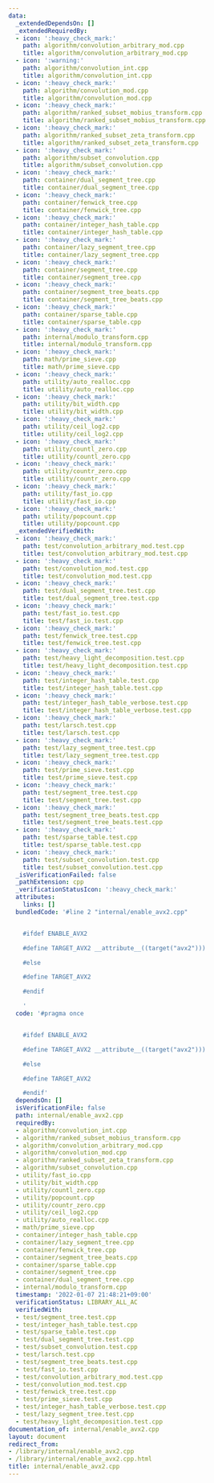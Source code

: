 ```yaml
---
data:
  _extendedDependsOn: []
  _extendedRequiredBy:
  - icon: ':heavy_check_mark:'
    path: algorithm/convolution_arbitrary_mod.cpp
    title: algorithm/convolution_arbitrary_mod.cpp
  - icon: ':warning:'
    path: algorithm/convolution_int.cpp
    title: algorithm/convolution_int.cpp
  - icon: ':heavy_check_mark:'
    path: algorithm/convolution_mod.cpp
    title: algorithm/convolution_mod.cpp
  - icon: ':heavy_check_mark:'
    path: algorithm/ranked_subset_mobius_transform.cpp
    title: algorithm/ranked_subset_mobius_transform.cpp
  - icon: ':heavy_check_mark:'
    path: algorithm/ranked_subset_zeta_transform.cpp
    title: algorithm/ranked_subset_zeta_transform.cpp
  - icon: ':heavy_check_mark:'
    path: algorithm/subset_convolution.cpp
    title: algorithm/subset_convolution.cpp
  - icon: ':heavy_check_mark:'
    path: container/dual_segment_tree.cpp
    title: container/dual_segment_tree.cpp
  - icon: ':heavy_check_mark:'
    path: container/fenwick_tree.cpp
    title: container/fenwick_tree.cpp
  - icon: ':heavy_check_mark:'
    path: container/integer_hash_table.cpp
    title: container/integer_hash_table.cpp
  - icon: ':heavy_check_mark:'
    path: container/lazy_segment_tree.cpp
    title: container/lazy_segment_tree.cpp
  - icon: ':heavy_check_mark:'
    path: container/segment_tree.cpp
    title: container/segment_tree.cpp
  - icon: ':heavy_check_mark:'
    path: container/segment_tree_beats.cpp
    title: container/segment_tree_beats.cpp
  - icon: ':heavy_check_mark:'
    path: container/sparse_table.cpp
    title: container/sparse_table.cpp
  - icon: ':heavy_check_mark:'
    path: internal/modulo_transform.cpp
    title: internal/modulo_transform.cpp
  - icon: ':heavy_check_mark:'
    path: math/prime_sieve.cpp
    title: math/prime_sieve.cpp
  - icon: ':heavy_check_mark:'
    path: utility/auto_realloc.cpp
    title: utility/auto_realloc.cpp
  - icon: ':heavy_check_mark:'
    path: utility/bit_width.cpp
    title: utility/bit_width.cpp
  - icon: ':heavy_check_mark:'
    path: utility/ceil_log2.cpp
    title: utility/ceil_log2.cpp
  - icon: ':heavy_check_mark:'
    path: utility/countl_zero.cpp
    title: utility/countl_zero.cpp
  - icon: ':heavy_check_mark:'
    path: utility/countr_zero.cpp
    title: utility/countr_zero.cpp
  - icon: ':heavy_check_mark:'
    path: utility/fast_io.cpp
    title: utility/fast_io.cpp
  - icon: ':heavy_check_mark:'
    path: utility/popcount.cpp
    title: utility/popcount.cpp
  _extendedVerifiedWith:
  - icon: ':heavy_check_mark:'
    path: test/convolution_arbitrary_mod.test.cpp
    title: test/convolution_arbitrary_mod.test.cpp
  - icon: ':heavy_check_mark:'
    path: test/convolution_mod.test.cpp
    title: test/convolution_mod.test.cpp
  - icon: ':heavy_check_mark:'
    path: test/dual_segment_tree.test.cpp
    title: test/dual_segment_tree.test.cpp
  - icon: ':heavy_check_mark:'
    path: test/fast_io.test.cpp
    title: test/fast_io.test.cpp
  - icon: ':heavy_check_mark:'
    path: test/fenwick_tree.test.cpp
    title: test/fenwick_tree.test.cpp
  - icon: ':heavy_check_mark:'
    path: test/heavy_light_decomposition.test.cpp
    title: test/heavy_light_decomposition.test.cpp
  - icon: ':heavy_check_mark:'
    path: test/integer_hash_table.test.cpp
    title: test/integer_hash_table.test.cpp
  - icon: ':heavy_check_mark:'
    path: test/integer_hash_table_verbose.test.cpp
    title: test/integer_hash_table_verbose.test.cpp
  - icon: ':heavy_check_mark:'
    path: test/larsch.test.cpp
    title: test/larsch.test.cpp
  - icon: ':heavy_check_mark:'
    path: test/lazy_segment_tree.test.cpp
    title: test/lazy_segment_tree.test.cpp
  - icon: ':heavy_check_mark:'
    path: test/prime_sieve.test.cpp
    title: test/prime_sieve.test.cpp
  - icon: ':heavy_check_mark:'
    path: test/segment_tree.test.cpp
    title: test/segment_tree.test.cpp
  - icon: ':heavy_check_mark:'
    path: test/segment_tree_beats.test.cpp
    title: test/segment_tree_beats.test.cpp
  - icon: ':heavy_check_mark:'
    path: test/sparse_table.test.cpp
    title: test/sparse_table.test.cpp
  - icon: ':heavy_check_mark:'
    path: test/subset_convolution.test.cpp
    title: test/subset_convolution.test.cpp
  _isVerificationFailed: false
  _pathExtension: cpp
  _verificationStatusIcon: ':heavy_check_mark:'
  attributes:
    links: []
  bundledCode: '#line 2 "internal/enable_avx2.cpp"


    #ifdef ENABLE_AVX2

    #define TARGET_AVX2 __attribute__((target("avx2")))

    #else

    #define TARGET_AVX2

    #endif

    '
  code: '#pragma once


    #ifdef ENABLE_AVX2

    #define TARGET_AVX2 __attribute__((target("avx2")))

    #else

    #define TARGET_AVX2

    #endif'
  dependsOn: []
  isVerificationFile: false
  path: internal/enable_avx2.cpp
  requiredBy:
  - algorithm/convolution_int.cpp
  - algorithm/ranked_subset_mobius_transform.cpp
  - algorithm/convolution_arbitrary_mod.cpp
  - algorithm/convolution_mod.cpp
  - algorithm/ranked_subset_zeta_transform.cpp
  - algorithm/subset_convolution.cpp
  - utility/fast_io.cpp
  - utility/bit_width.cpp
  - utility/countl_zero.cpp
  - utility/popcount.cpp
  - utility/countr_zero.cpp
  - utility/ceil_log2.cpp
  - utility/auto_realloc.cpp
  - math/prime_sieve.cpp
  - container/integer_hash_table.cpp
  - container/lazy_segment_tree.cpp
  - container/fenwick_tree.cpp
  - container/segment_tree_beats.cpp
  - container/sparse_table.cpp
  - container/segment_tree.cpp
  - container/dual_segment_tree.cpp
  - internal/modulo_transform.cpp
  timestamp: '2022-01-07 21:48:21+09:00'
  verificationStatus: LIBRARY_ALL_AC
  verifiedWith:
  - test/segment_tree.test.cpp
  - test/integer_hash_table.test.cpp
  - test/sparse_table.test.cpp
  - test/dual_segment_tree.test.cpp
  - test/subset_convolution.test.cpp
  - test/larsch.test.cpp
  - test/segment_tree_beats.test.cpp
  - test/fast_io.test.cpp
  - test/convolution_arbitrary_mod.test.cpp
  - test/convolution_mod.test.cpp
  - test/fenwick_tree.test.cpp
  - test/prime_sieve.test.cpp
  - test/integer_hash_table_verbose.test.cpp
  - test/lazy_segment_tree.test.cpp
  - test/heavy_light_decomposition.test.cpp
documentation_of: internal/enable_avx2.cpp
layout: document
redirect_from:
- /library/internal/enable_avx2.cpp
- /library/internal/enable_avx2.cpp.html
title: internal/enable_avx2.cpp
---
```

